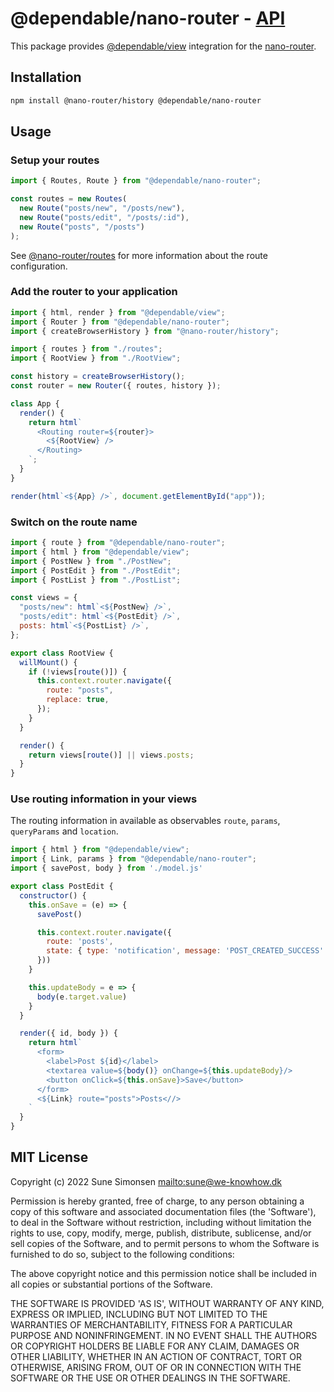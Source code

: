 # @dependable/nano-router - [API](./API.md)

This package provides
[@dependable/view](https://github.com/sunesimonsen/dependable-view)
integration for the [nano-router](https://github.com/sunesimonsen/nano-router/tree/master/packages/router).

## Installation

```sh
npm install @nano-router/history @dependable/nano-router
```

## Usage

### Setup your routes

```js
import { Routes, Route } from "@dependable/nano-router";

const routes = new Routes(
  new Route("posts/new", "/posts/new"),
  new Route("posts/edit", "/posts/:id"),
  new Route("posts", "/posts")
);
```

See [@nano-router/routes](https://github.com/sunesimonsen/nano-router/tree/master/packages/routes) for more information about the route
configuration.

### Add the router to your application

```js
import { html, render } from "@dependable/view";
import { Router } from "@dependable/nano-router";
import { createBrowserHistory } from "@nano-router/history";

import { routes } from "./routes";
import { RootView } from "./RootView";

const history = createBrowserHistory();
const router = new Router({ routes, history });

class App {
  render() {
    return html`
      <Routing router=${router}>
        <${RootView} />
      </Routing>
    `;
  }
}

render(html`<${App} />`, document.getElementById("app"));
```

### Switch on the route name

```js
import { route } from "@dependable/nano-router";
import { html } from "@dependable/view";
import { PostNew } from "./PostNew";
import { PostEdit } from "./PostEdit";
import { PostList } from "./PostList";

const views = {
  "posts/new": html`<${PostNew} />`,
  "posts/edit": html`<${PostEdit} />`,
  posts: html`<${PostList} />`,
};

export class RootView {
  willMount() {
    if (!views[route()]) {
      this.context.router.navigate({
        route: "posts",
        replace: true,
      });
    }
  }

  render() {
    return views[route()] || views.posts;
  }
}
```

### Use routing information in your views

The routing information in available as observables `route`, `params`, `queryParams` and `location`.

```js
import { html } from "@dependable/view";
import { Link, params } from "@dependable/nano-router";
import { savePost, body } from './model.js'

export class PostEdit {
  constructor() {
    this.onSave = (e) => {
      savePost()

      this.context.router.navigate({
        route: 'posts',
        state: { type: 'notification', message: 'POST_CREATED_SUCCESS' }
      }))
    }

    this.updateBody = e => {
      body(e.target.value)
    }
  }

  render({ id, body }) {
    return html`
      <form>
        <label>Post ${id}</label>
        <textarea value=${body()} onChange=${this.updateBody}/>
        <button onClick=${this.onSave}>Save</button>
      </form>
      <${Link} route="posts">Posts<//>
    `
  }
}
```

## MIT License

Copyright (c) 2022 Sune Simonsen <mailto:sune@we-knowhow.dk>

Permission is hereby granted, free of charge, to any person obtaining
a copy of this software and associated documentation files (the
'Software'), to deal in the Software without restriction, including
without limitation the rights to use, copy, modify, merge, publish,
distribute, sublicense, and/or sell copies of the Software, and to
permit persons to whom the Software is furnished to do so, subject to
the following conditions:

The above copyright notice and this permission notice shall be
included in all copies or substantial portions of the Software.

THE SOFTWARE IS PROVIDED 'AS IS', WITHOUT WARRANTY OF ANY KIND,
EXPRESS OR IMPLIED, INCLUDING BUT NOT LIMITED TO THE WARRANTIES OF
MERCHANTABILITY, FITNESS FOR A PARTICULAR PURPOSE AND
NONINFRINGEMENT. IN NO EVENT SHALL THE AUTHORS OR COPYRIGHT HOLDERS BE
LIABLE FOR ANY CLAIM, DAMAGES OR OTHER LIABILITY, WHETHER IN AN ACTION
OF CONTRACT, TORT OR OTHERWISE, ARISING FROM, OUT OF OR IN CONNECTION
WITH THE SOFTWARE OR THE USE OR OTHER DEALINGS IN THE SOFTWARE.
